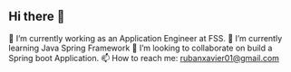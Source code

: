 ## Hi there 👋

<!--
**rubanroy/rubanroy** is a ✨ _special_ ✨ repository because its `README.md` (this file) appears on your GitHub profile.

Here are some ideas to get you started:

-->
 🔭 I’m currently working as an Application Engineer at FSS.
 🌱 I’m currently learning Java Spring Framework
 👯 I’m looking to collaborate on build a Spring boot Application.
 📫 How to reach me: rubanxavier01@gmail.com
 <!--
- 👯 I’m looking to collaborate on ...
- 🤔 I’m looking for help with ...
- 💬 Ask me about ...
- 😄 Pronouns: ...
- ⚡ Fun fact: ...
-->
